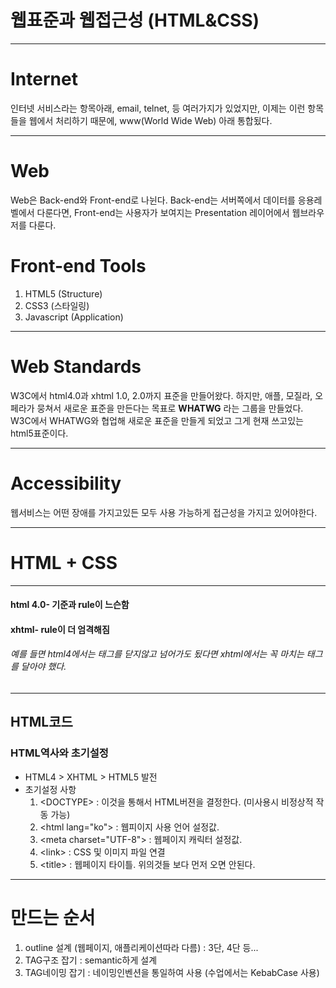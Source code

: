 웹표준과 웹접근성 (HTML&CSS)
===
---
# Internet
인터넷 서비스라는 항목아래, email, telnet, 등 여러가지가 있었지만, 이제는 이런 항목들을 웹에서 처리하기 때문에, www(World Wide Web) 아래 통합됬다.

---
# Web
Web은 Back-end와 Front-end로 나뉜다. 
Back-end는 서버쪽에서 데이터를 응용레벨에서 다룬다면, Front-end는 사용자가 보여지는 Presentation 레이어에서 웹브라우저를 다룬다.

# Front-end Tools
1. HTML5 (Structure)
2. CSS3 (스타일링)
3. Javascript (Application)

---
# Web Standards
W3C에서 html4.0과 xhtml 1.0, 2.0까지 표준을 만들어왔다.
하지만, 애플, 모질라, 오페라가 뭉쳐서 새로운 표준을 만든다는 목표로 __WHATWG__ 라는 그룹을 만들었다. 
W3C에서 WHATWG와 협업해 새로운 표준을 만들게 되었고 그게 현재 쓰고있는 html5표준이다.

---
# Accessibility
웹서비스는 어떤 장애를 가지고있든 모두 사용 가능하게 접근성을 가지고 있어야한다.

---
# HTML + CSS
---

#### html 4.0- 기준과 rule이 느슨함
#### xhtml- rule이 더 엄격해짐
###### 예를 들면 html4에서는 태그를 닫지않고 넘어가도 됬다면 xhtml에서는 꼭 마치는 태그를 달아야 했다. 
---
## HTML코드  
### HTML역사와 초기설정 
   - HTML4 > XHTML > HTML5 발전 
   - 초기설정 사항 
      1. \<DOCTYPE> : 이것을 통해서 HTML버젼을 결정한다. (미사용시 비정상적 작동 가능) 
      2. \<html lang="ko"> : 웹피이지 사용 언어 설정값.   
      3. \<meta charset="UTF-8"> : 웹페이지 캐릭터 설정값. 
      4. \<link> : CSS 및 이미지 파일 연결 
      5. \<title> : 웹페이지 타이틀. 위의것들 보다 먼저 오면 안된다.  
---

# 만드는 순서  
   1. outline 설계 (웹페이지, 애플리케이션따라 다름) : 3단, 4단 등... 
   2. TAG구조 잡기 : semantic하게 설계
   3. TAG네이밍 잡기 : 네이밍인벤션을 통일하여 사용 (수업에서는 KebabCase 사용)